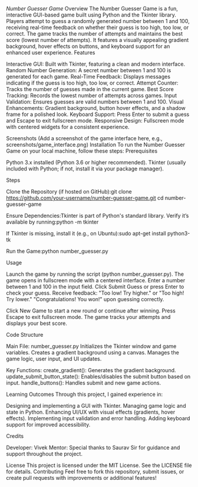 *Number Guesser Game*
Overview
The Number Guesser Game is a fun, interactive GUI-based game built using Python and the Tkinter library. Players attempt to guess a randomly generated number between 1 and 100, receiving real-time feedback on whether their guess is too high, too low, or correct. The game tracks the number of attempts and maintains the best score (lowest number of attempts). It features a visually appealing gradient background, hover effects on buttons, and keyboard support for an enhanced user experience.
Features

Interactive GUI: Built with Tkinter, featuring a clean and modern interface.
Random Number Generation: A secret number between 1 and 100 is generated for each game.
Real-Time Feedback: Displays messages indicating if the guess is too high, too low, or correct.
Attempt Counter: Tracks the number of guesses made in the current game.
Best Score Tracking: Records the lowest number of attempts across games.
Input Validation: Ensures guesses are valid numbers between 1 and 100.
Visual Enhancements: Gradient background, button hover effects, and a shadow frame for a polished look.
Keyboard Support: Press Enter to submit a guess and Escape to exit fullscreen mode.
Responsive Design: Fullscreen mode with centered widgets for a consistent experience.

Screenshots
(Add a screenshot of the game interface here, e.g., screenshots/game_interface.png)
Installation
To run the Number Guesser Game on your local machine, follow these steps:
Prerequisites

Python 3.x installed (Python 3.6 or higher recommended).
Tkinter (usually included with Python; if not, install it via your package manager).

Steps

Clone the Repository (if hosted on GitHub):git clone https://github.com/your-username/number-guesser-game.git
cd number-guesser-game


Ensure Dependencies:Tkinter is part of Python's standard library. Verify it’s available by running:python -m tkinter

If Tkinter is missing, install it (e.g., on Ubuntu):sudo apt-get install python3-tk


Run the Game:python number_guesser.py



Usage

Launch the game by running the script (python number_guesser.py).
The game opens in fullscreen mode with a centered interface.
Enter a number between 1 and 100 in the input field.
Click Submit Guess or press Enter to check your guess.
Receive feedback:
"Too low! Try higher." or "Too high! Try lower."
"Congratulations! You won!" upon guessing correctly.


Click New Game to start a new round or continue after winning.
Press Escape to exit fullscreen mode.
The game tracks your attempts and displays your best score.

Code Structure

Main File: number_guesser.py
Initializes the Tkinter window and game variables.
Creates a gradient background using a canvas.
Manages the game logic, user input, and UI updates.


Key Functions:
create_gradient(): Generates the gradient background.
update_submit_button_state(): Enables/disables the submit button based on input.
handle_buttons(): Handles submit and new game actions.



Learning Outcomes
Through this project, I gained experience in:

Designing and implementing a GUI with Tkinter.
Managing game logic and state in Python.
Enhancing UI/UX with visual effects (gradients, hover effects).
Implementing input validation and error handling.
Adding keyboard support for improved accessibility.

Credits

Developer: Vivek 
Mentor: Special thanks to Saurav Sir for guidance and support throughout the project.

License
This project is licensed under the MIT License. See the LICENSE file for details.
Contributing
Feel free to fork this repository, submit issues, or create pull requests with improvements or additional features!
